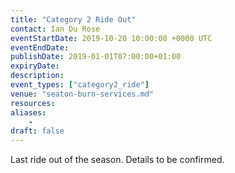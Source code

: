 ```yaml
---
title: "Category 2 Ride Out"
contact: Ian Du Rose
eventStartDate: 2019-10-20 10:00:00 +0000 UTC
eventEndDate:
publishDate: 2019-01-01T07:00:00+01:00
expiryDate:
description:
event_types: ["category2_ride"] 
venue: "seaton-burn-services.md"
resources:
aliases:
    - 
draft: false
---
```


Last ride out of the season. Details to be confirmed.